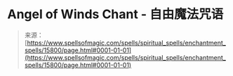 <!--yml

category: 未分类

date: 2024-06-12 18:55:27

-->

# Angel of Winds Chant - 自由魔法咒语

> 来源：[https://www.spellsofmagic.com/spells/spiritual_spells/enchantment_spells/15800/page.html#0001-01-01](https://www.spellsofmagic.com/spells/spiritual_spells/enchantment_spells/15800/page.html#0001-01-01)
